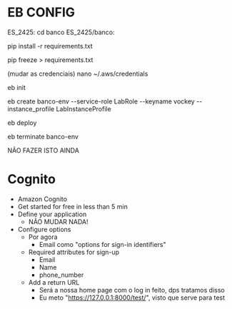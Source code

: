 # EB CONFIG

ES_2425: cd banco
ES_2425/banco:

pip install -r requirements.txt

pip freeze > requirements.txt

(mudar as credenciais)
nano ~/.aws/credentials

eb init

eb create banco-env --service-role LabRole --keyname vockey --instance_profile LabInstanceProfile

eb deploy

eb terminate banco-env

NÃO FAZER ISTO AINDA
# Cognito
- Amazon Cognito
- Get started for free in less than 5 min
- Define your application 
    - NÃO MUDAR NADA!
- Configure options
    - Por agora
        - Email como "options for sign-in identifiers"
    - Required attributes for sign-up
        - Email
        - Name
        - phone_number
    - Add a return URL
        - Será a nossa home page com o log in feito, dps tratamos disso
        - Eu meto "https://127.0.0.1:8000/test/", visto que serve para test